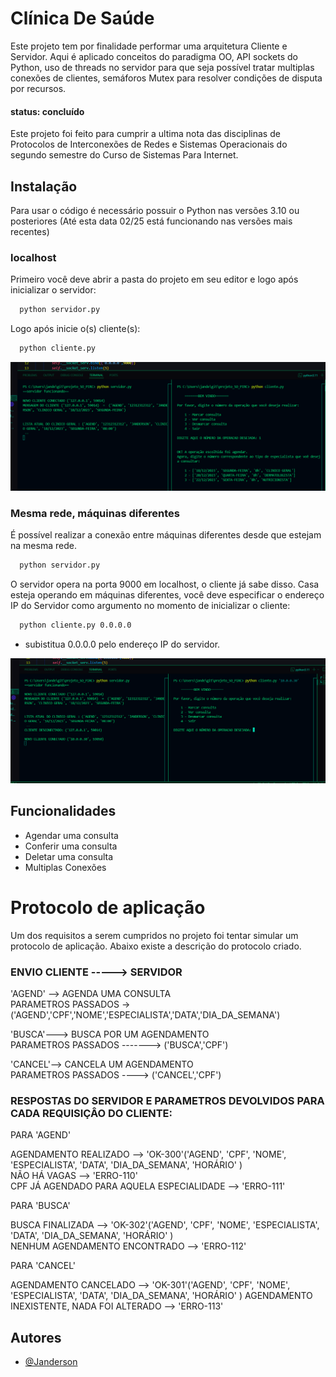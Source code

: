 
# Clínica De Saúde

Este projeto tem por finalidade performar uma arquitetura Cliente e Servidor. Aqui é aplicado conceitos do paradigma OO, API sockets do Python, uso de threads no servidor para que seja possível tratar multiplas conexões de clientes, semáforos Mutex para resolver condições de disputa por recursos.

#### status: concluído

Este projeto foi feito para cumprir a ultima nota das disciplinas de Protocolos de Interconexões de Redes e Sistemas Operacionais do segundo semestre do Curso de Sistemas Para Internet.

## Instalação
Para usar o código é necessário possuir o Python nas versões 3.10 ou posteriores (Até esta data 02/25 está funcionando nas versões mais recentes)

### localhost
Primeiro você deve abrir a pasta do projeto em seu editor e logo após inicializar o servidor:


```bash
  python servidor.py
```
Logo após inicie o(s) cliente(s):
```bash
  python cliente.py
```
![App Screenshot](https://raw.githubusercontent.com/jandersn01/Sistema-Cliente-Servidor-/refs/heads/main/imgs/demonstracaolocalmente.png)

### Mesma rede, máquinas diferentes

É possível realizar a conexão entre máquinas diferentes desde que estejam na mesma rede. 

```bash
  python servidor.py
```
O servidor opera na porta 9000 em localhost, o cliente já sabe disso. Casa esteja operando em máquinas diferentes, você deve especificar o endereço IP do Servidor como argumento no momento de inicializar o cliente:

```bash
  python cliente.py 0.0.0.0 
```
- subistitua 0.0.0.0 pelo endereço IP do servidor.

![App Screenshot](https://raw.githubusercontent.com/jandersn01/Sistema-Cliente-Servidor-/refs/heads/main/imgs/demonstracaoremoto.png)
## Funcionalidades

- Agendar uma consulta
- Conferir uma consulta
- Deletar uma consulta
- Multiplas Conexões




# Protocolo de aplicação

Um dos requisitos a serem cumpridos no projeto foi tentar simular um protocolo de aplicação. Abaixo existe a descrição do protocolo criado.


### ENVIO CLIENTE -----> SERVIDOR

'AGEND' --> AGENDA UMA CONSULTA  
PARAMETROS PASSADOS -> ('AGEND','CPF','NOME','ESPECIALISTA','DATA','DIA_DA_SEMANA')

'BUSCA'---> BUSCA POR UM AGENDAMENTO  
PARAMETROS PASSADOS -------> ('BUSCA','CPF')

'CANCEL'--> CANCELA UM AGENDAMENTO  
PARAMETROS PASSADOS ----> ('CANCEL','CPF')

### RESPOSTAS DO SERVIDOR E PARAMETROS DEVOLVIDOS PARA CADA REQUISIÇÂO DO CLIENTE:

PARA 'AGEND'

AGENDAMENTO REALIZADO --> 'OK-300'('AGEND', 'CPF', 'NOME', 'ESPECIALISTA', 'DATA', 'DIA_DA_SEMANA', 'HORÁRIO' )   
NÃO HÁ VAGAS --> 'ERRO-110'  
CPF JÁ AGENDADO PARA AQUELA ESPECIALIDADE --> 'ERRO-111'

PARA 'BUSCA'

BUSCA FINALIZADA --> 'OK-302'('AGEND', 'CPF', 'NOME', 'ESPECIALISTA', 'DATA', 'DIA_DA_SEMANA', 'HORÁRIO' )   
NENHUM AGENDAMENTO ENCONTRADO --> 'ERRO-112'

PARA 'CANCEL'

AGENDAMENTO CANCELADO --> 'OK-301'('AGEND', 'CPF', 'NOME', 'ESPECIALISTA', 'DATA', 'DIA_DA_SEMANA', 'HORÁRIO' ) 
AGENDAMENTO INEXISTENTE, NADA FOI ALTERADO --> 'ERRO-113'


## Autores

- [@Janderson](www.linkedin.com/in/janderson-lima-064bb9324)

